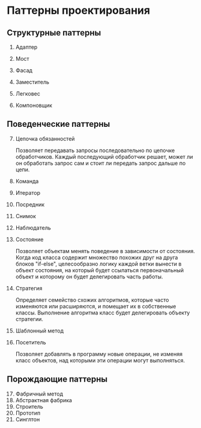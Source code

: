 # Паттерны проектирования

## Структурные паттерны

1. Адаптер

2. Мост
3. Фасад
4. Заместитель
5. Легковес
6. Компоновщик

## Поведенческие паттерны

7. Цепочка обязанностей

   Позволяет передавать запросы последовательно по цепочке обработчиков. Каждый последующий обработчик решает, может ли он обработать запрос сам и стоит ли передать запрос дальше по цепи.

8. Команда
9. Итератор
10. Посредник
11. Снимок
12. Наблюдатель
13. Состояние

    Позволяет объектам менять поведение в зависимости от состояния. Когда код класса содержит множество похожих друг на друга блоков "if-else", целесообразно логику каждой ветки вынести в объект состояния, на который будет ссылаться первоначальный объект и которому он будет делегировать часть работы.
14. Стратегия

    Определяет семейство схожих алгоритмов, которые часто изменяются или расширяются, и помещает их в собственные классы. Выполнение алгоритма класс будет делегировать объекту стратегии.
15. Шаблонный метод
16. Посетитель

    Позволяет добавлять в программу новые операции, не изменяя класс объектов, над которыми эти операции могут выполняться.

## Порождающие паттерны

17. Фабричный метод
18. Абстрактная фабрика
19. Строитель
20. Прототип
21. Синглтон